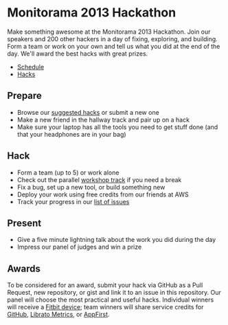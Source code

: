 # Monitorama 2013 Hackathon

Make something awesome at the Monitorama 2013 Hackathon. Join our speakers and 200 other hackers in a day of fixing, exploring, and building. Form a team or work on your own and tell us what you did at the end of the day. We'll award the best hacks with great prizes.

* [Schedule](http://monitorama.com/#schedule)
* [Hacks](https://github.com/monitorama/hackathon/issues?state=open)

## Prepare

* Browse our [suggested hacks](https://github.com/monitorama/hackathon/issues?state=open) or submit a new one
* Make a new friend in the hallway track and pair up on a hack
* Make sure your laptop has all the tools you need to get stuff done (and that your headphones are in your bag)

## Hack

* Form a team (up to 5) or work alone
* Check out the parallel [workshop track](http://monitorama.com/#schedule) if you need a break
* Fix a bug, set up a new tool, or build something new
* Deploy your work using free credits from our friends at AWS
* Track your progress in our [list of issues](https://github.com/monitorama/hackathon/issues?state=open)

## Present

* Give a five minute lightning talk about the work you did during the day
* Impress our panel of judges and win a prize

## Awards

To be considered for an award, submit your hack via GitHub as a Pull Request, new repository, or gist and link it to an issue in this repository. Our panel will choose the most practical and useful hacks. Individual winners will receive a [Fitbit device](http://fitbit.com/); team winners will share service credits for [GitHub](http://github.com/), [Librato Metrics](http://metrics.librato.com/), or [AppFirst](http://appfirst.com/).
